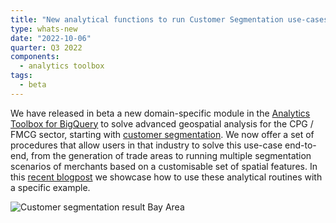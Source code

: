 ```yaml
---
title: "New analytical functions to run Customer Segmentation use-cases for the CPG industry"
type: whats-new
date: "2022-10-06"
quarter: Q3 2022
components:
  - analytics toolbox
tags:
  - beta
---
```


We have released in beta a new domain-specific module in the [Analytics Toolbox for BigQuery](/analytics-toolbox-bigquery/overview/getting-started/) to solve advanced geospatial analysis for the CPG / FMCG sector, starting with [customer segmentation](/analytics-toolbox-bigquery/sql-reference/cpg/). We now offer a set of procedures that allow users in that industry to solve this use-case end-to-end, from the generation of trade areas to running multiple segmentation scenarios of merchants based on a customisable set of spatial features. In this [recent blogpost](https://carto.com/blog/trade-area-analysis-cpg-merchants/) we showcase how to use these analytical routines with a specific example.

![Customer segmentation result Bay Area](/img/whats-new/analytics_toolbox_cpg_customer_segmentation.png)
